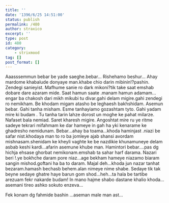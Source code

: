 ```yaml
---
title: ''
date: '1396/6/25 14:51:00'
status: publish
permalink: /480
author: straxico
excerpt: ''
type: post
id: 480
category:
    - strixmood
tag: []
post_format: []
---
```

Aaasssemmun bebar be yade saeghe.bebar… Rishehamo beshur… Ahay mardome khabalude donyaye man.khabe chio darin mibinin!?pashin. Zendegi sanieyist. Mafhume sanie ro dark mikoni?tik take saat emshab dobare dare azaram mide. Saat hamun saate .manam hamun adamam…engar ba chakosh dari mikh mikubi tu divar.gahi delam migire.gahi zendegi ro nemikham. Be khodam migam atasho be leghaesh bakhshidam. Asemun bebar. Gahi tanha misham. Esme tanhayiamo gozashtam tyto. Gahi yadam mire ki budam . Tu tanha tarin lahze dorost un moghe ke pahat milarze. Nafaset bala nemiad. Saret kharesh migire. Angoshtat mire ru ye ritme sadeye tekrari mifahmam ke dar hameye in gah ha yki kenarame ke ghadresho nemidunam. Bebar…ahay ba toama…khoda haminjast .niazi be safar nist.khodaya man to ro ba jomleye ajab shansi avordam mishnasam.shenidam ke kheyli vaghte ke be nazdikie khunamuneye delam asbab keshi kardi…afarin asemune khube man. Hamintori bebar….pas dg hichja ehsase ghorbat nemikonam.emshab ta sahar harf darama. Nazari beri !.ye bokhche daram pore niaz…age bekham hameye niazamo biaram sangin mishod.goftani ha ba to daram. Majal deh…khoda jun nazar tanhat bezaram.hamash bechasb behem.alan nimeye nime shabe. Sedaye tik tak beyne sedaye ghatre haye barun gom shod…heh…ta hala be tartibe arezuam fekr nakarde budam! In mano hajme shabo dastane khalio khoda…asemani tireo ashko sokuto enzeva…

Fek konam dg fahmide bashin …aseman male man ast…